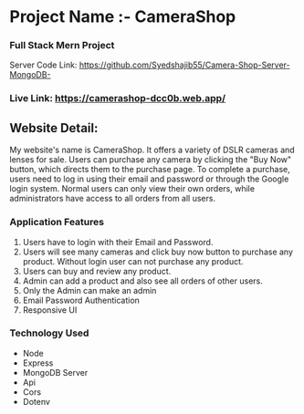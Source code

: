 # Project Name :- CameraShop

### Full Stack Mern Project
Server Code Link: https://github.com/Syedshajib55/Camera-Shop-Server-MongoDB-

### Live Link: https://camerashop-dcc0b.web.app/

## Website Detail: 
My website's name is CameraShop. It offers a variety of DSLR cameras and lenses for sale. Users can purchase any camera by clicking the "Buy Now" button, which directs them to the purchase page. To complete a purchase, users need to log in using their email and password or through the Google login system. Normal users can only view their own orders, while administrators have access to all orders from all users.

### Application Features
1. Users have to login with their Email and Password.
2. Users will see many cameras and click buy now button to purchase any product. Without login user can not purchase any product.
3. Users can buy and review any product.
4. Admin can add a product and also see all orders of other users.
5. Only the Admin can make an admin 
6. Email Password Authentication
7. Responsive UI

### Technology Used
* Node
* Express
* MongoDB Server
* Api
* Cors
* Dotenv
